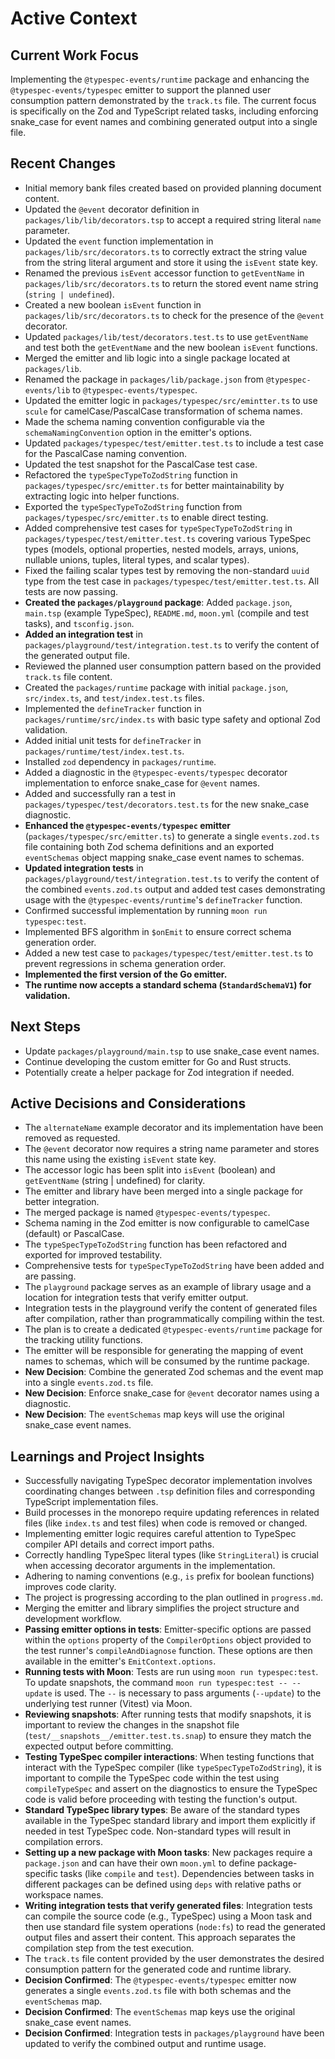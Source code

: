 # Active Context

## Current Work Focus

Implementing the `@typespec-events/runtime` package and enhancing the `@typespec-events/typespec` emitter to support the planned user consumption pattern demonstrated by the `track.ts` file. The current focus is specifically on the Zod and TypeScript related tasks, including enforcing snake_case for event names and combining generated output into a single file.

## Recent Changes

- Initial memory bank files created based on provided planning document content.
- Updated the `@event` decorator definition in `packages/lib/lib/decorators.tsp` to accept a required string literal `name` parameter.
- Updated the `event` function implementation in `packages/lib/src/decorators.ts` to correctly extract the string value from the string literal argument and store it using the `isEvent` state key.
- Renamed the previous `isEvent` accessor function to `getEventName` in `packages/lib/src/decorators.ts` to return the stored event name string (`string | undefined`).
- Created a new boolean `isEvent` function in `packages/lib/src/decorators.ts` to check for the presence of the `@event` decorator.
- Updated `packages/lib/test/decorators.test.ts` to use `getEventName` and test both the `getEventName` and the new boolean `isEvent` functions.
- Merged the emitter and lib logic into a single package located at `packages/lib`.
- Renamed the package in `packages/lib/package.json` from `@typespec-events/lib` to `@typespec-events/typespec`.
- Updated the emitter logic in `packages/typespec/src/emintter.ts` to use `scule` for camelCase/PascalCase transformation of schema names.
- Made the schema naming convention configurable via the `schemaNamingConvention` option in the emitter's options.
- Updated `packages/typespec/test/emitter.test.ts` to include a test case for the PascalCase naming convention.
- Updated the test snapshot for the PascalCase test case.
- Refactored the `typeSpecTypeToZodString` function in `packages/typespec/src/emitter.ts` for better maintainability by extracting logic into helper functions.
- Exported the `typeSpecTypeToZodString` function from `packages/typespec/src/emitter.ts` to enable direct testing.
- Added comprehensive test cases for `typeSpecTypeToZodString` in `packages/typespec/test/emitter.test.ts` covering various TypeSpec types (models, optional properties, nested models, arrays, unions, nullable unions, tuples, literal types, and scalar types).
- Fixed the failing scalar types test by removing the non-standard `uuid` type from the test case in `packages/typespec/test/emitter.test.ts`. All tests are now passing.
- **Created the `packages/playground` package**: Added `package.json`, `main.tsp` (example TypeSpec), `README.md`, `moon.yml` (compile and test tasks), and `tsconfig.json`.
- **Added an integration test** in `packages/playground/test/integration.test.ts` to verify the content of the generated output file.
- Reviewed the planned user consumption pattern based on the provided `track.ts` file content.
- Created the `packages/runtime` package with initial `package.json`, `src/index.ts`, and `test/index.test.ts` files.
- Implemented the `defineTracker` function in `packages/runtime/src/index.ts` with basic type safety and optional Zod validation.
- Added initial unit tests for `defineTracker` in `packages/runtime/test/index.test.ts`.
- Installed `zod` dependency in `packages/runtime`.
- Added a diagnostic in the `@typespec-events/typespec` decorator implementation to enforce snake_case for `@event` names.
- Added and successfully ran a test in `packages/typespec/test/decorators.test.ts` for the new snake_case diagnostic.
- **Enhanced the `@typespec-events/typespec` emitter** (`packages/typespec/src/emitter.ts`) to generate a single `events.zod.ts` file containing both Zod schema definitions and an exported `eventSchemas` object mapping snake_case event names to schemas.
- **Updated integration tests** in `packages/playground/test/integration.test.ts` to verify the content of the combined `events.zod.ts` output and added test cases demonstrating usage with the `@typespec-events/runtime`'s `defineTracker` function.
- Confirmed successful implementation by running `moon run typespec:test`.
- Implemented BFS algorithm in `$onEmit` to ensure correct schema generation order.
- Added a new test case to `packages/typespec/test/emitter.test.ts` to prevent regressions in schema generation order.
- **Implemented the first version of the Go emitter.**
- **The runtime now accepts a standard schema (`StandardSchemaV1`) for validation.**

## Next Steps

- Update `packages/playground/main.tsp` to use snake_case event names.
- Continue developing the custom emitter for Go and Rust structs.
- Potentially create a helper package for Zod integration if needed.

## Active Decisions and Considerations

- The `alternateName` example decorator and its implementation have been removed as requested.
- The `@event` decorator now requires a string name parameter and stores this name using the existing `isEvent` state key.
- The accessor logic has been split into `isEvent` (boolean) and `getEventName` (string | undefined) for clarity.
- The emitter and library have been merged into a single package for better integration.
- The merged package is named `@typespec-events/typespec`.
- Schema naming in the Zod emitter is now configurable to camelCase (default) or PascalCase.
- The `typeSpecTypeToZodString` function has been refactored and exported for improved testability.
- Comprehensive tests for `typeSpecTypeToZodString` have been added and are passing.
- The `playground` package serves as an example of library usage and a location for integration tests that verify emitter output.
- Integration tests in the playground verify the content of generated files after compilation, rather than programmatically compiling within the test.
- The plan is to create a dedicated `@typespec-events/runtime` package for the tracking utility functions.
- The emitter will be responsible for generating the mapping of event names to schemas, which will be consumed by the runtime package.
- **New Decision**: Combine the generated Zod schemas and the event map into a single `events.zod.ts` file.
- **New Decision**: Enforce snake_case for `@event` decorator names using a diagnostic.
- **New Decision**: The `eventSchemas` map keys will use the original snake_case event names.

## Learnings and Project Insights

- Successfully navigating TypeSpec decorator implementation involves coordinating changes between `.tsp` definition files and corresponding TypeScript implementation files.
- Build processes in the monorepo require updating references in related files (like `index.ts` and test files) when code is removed or changed.
- Implementing emitter logic requires careful attention to TypeSpec compiler API details and correct import paths.
- Correctly handling TypeSpec literal types (like `StringLiteral`) is crucial when accessing decorator arguments in the implementation.
- Adhering to naming conventions (e.g., `is` prefix for boolean functions) improves code clarity.
- The project is progressing according to the plan outlined in `progress.md`.
- Merging the emitter and library simplifies the project structure and development workflow.
- **Passing emitter options in tests**: Emitter-specific options are passed within the `options` property of the `CompilerOptions` object provided to the test runner's `compileAndDiagnose` function. These options are then available in the emitter's `EmitContext.options`.
- **Running tests with Moon**: Tests are run using `moon run typespec:test`. To update snapshots, the command `moon run typespec:test -- --update` is used. The `--` is necessary to pass arguments (`--update`) to the underlying test runner (Vitest) via Moon.
- **Reviewing snapshots**: After running tests that modify snapshots, it is important to review the changes in the snapshot file (`test/__snapshots__/emitter.test.ts.snap`) to ensure they match the expected output before committing.
- **Testing TypeSpec compiler interactions**: When testing functions that interact with the TypeSpec compiler (like `typeSpecTypeToZodString`), it is important to compile the TypeSpec code within the test using `compileTypeSpec` and assert on the diagnostics to ensure the TypeSpec code is valid before proceeding with testing the function's output.
- **Standard TypeSpec library types**: Be aware of the standard types available in the TypeSpec standard library and import them explicitly if needed in test TypeSpec code. Non-standard types will result in compilation errors.
- **Setting up a new package with Moon tasks**: New packages require a `package.json` and can have their own `moon.yml` to define package-specific tasks (like `compile` and `test`). Dependencies between tasks in different packages can be defined using `deps` with relative paths or workspace names.
- **Writing integration tests that verify generated files**: Integration tests can compile the source code (e.g., TypeSpec) using a Moon task and then use standard file system operations (`node:fs`) to read the generated output files and assert their content. This approach separates the compilation step from the test execution.
- The `track.ts` file content provided by the user demonstrates the desired consumption pattern for the generated code and runtime library.
- **Decision Confirmed**: The `@typespec-events/typespec` emitter now generates a single `events.zod.ts` file with both schemas and the `eventSchemas` map.
- **Decision Confirmed**: The `eventSchemas` map keys use the original snake_case event names.
- **Decision Confirmed**: Integration tests in `packages/playground` have been updated to verify the combined output and runtime usage.
